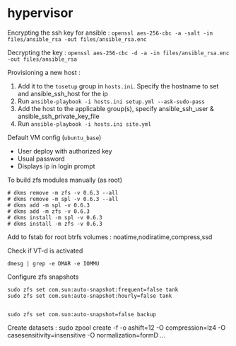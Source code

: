 hypervisor
==========

Encrypting the ssh key for ansible :
`openssl aes-256-cbc -a -salt -in files/ansible_rsa -out files/ansible_rsa.enc`

Decrypting the key :
`openssl aes-256-cbc -d -a -in files/ansible_rsa.enc -out files/ansible_rsa`

Provisioning a new host :

1. Add it to the `tosetup` group in `hosts.ini`. Specify the hostname to set and ansible_ssh_host for the ip
2. Run `ansible-playbook -i hosts.ini setup.yml --ask-sudo-pass`
3. Add the host to the applicable group(s), specify ansible_ssh_user & ansible_ssh_private_key_file
4. Run `ansible-playbook -i hosts.ini site.yml`

Default VM config (`ubuntu_base`)
- User deploy with authorized key
- Usual password
- Displays ip in login prompt

To build zfs modules manually (as root)

```
# dkms remove -m zfs -v 0.6.3 --all
# dkms remove -m spl -v 0.6.3 --all
# dkms add -m spl -v 0.6.3
# dkms add -m zfs -v 0.6.3
# dkms install -m spl -v 0.6.3
# dkms install -m zfs -v 0.6.3
```

Add to fstab for root btrfs volumes : noatime,nodiratime,compress,ssd

Check if VT-d is activated

`dmesg | grep -e DMAR -e IOMMU`

Configure zfs snapshots

```
sudo zfs set com.sun:auto-snapshot:frequent=false tank
sudo zfs set com.sun:auto-snapshot:hourly=false tank


sudo zfs set com.sun:auto-snapshot=false backup
```

Create datasets :
sudo zpool create -f -o ashift=12 -O compression=lz4 -O casesensitivity=insensitive -O normalization=formD ...
